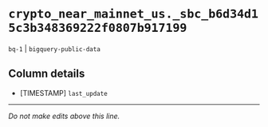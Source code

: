 # `crypto_near_mainnet_us._sbc_b6d34d15c3b348369222f0807b917199`
`bq-1` | `bigquery-public-data`

## Column details
* [TIMESTAMP] `last_update`

-------------------------------------------------------------------------------
*Do not make edits above this line.*
